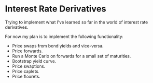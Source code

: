 # Interest Rate Derivatives
Trying to implement what I've learned so far in the world of interest rate derivatives.

For now my plan is to implement the following functionality:

- Price swaps from bond yields and vice-versa.
- Price forwards.
- Run a Monte Carlo on forwards for a small set of maturities.
- Bootstrap yield curve.
- Price swaptions.
- Price caplets.
- Price floorets.
